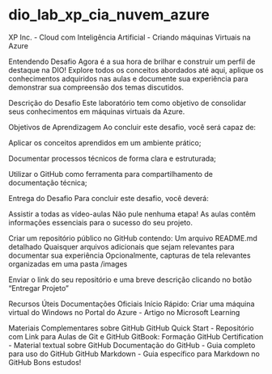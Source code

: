 # dio_lab_xp_cia_nuvem_azure
XP Inc. - Cloud com Inteligência Artificial -  Criando máquinas Virtuais na Azure

Entendendo Desafio 
Agora é a sua hora de brilhar e construir um perfil de destaque na DIO! Explore todos os conceitos abordados até aqui, aplique os conhecimentos adquiridos nas aulas e documente sua experiência para demonstrar sua compreensão dos temas discutidos.

Descrição do Desafio
Este laboratório tem como objetivo de consolidar seus conhecimentos em máquinas virtuais da Azure.

Objetivos de Aprendizagem 
Ao concluir este desafio, você será capaz de: 

Aplicar os conceitos aprendidos em um ambiente prático; 

Documentar processos técnicos de forma clara e estruturada;

Utilizar o GitHub como ferramenta para compartilhamento de documentação técnica;

Entrega do Desafio 
Para concluir este desafio, você deverá: 

Assistir a todas as vídeo-aulas
Não pule nenhuma etapa! As aulas contêm informações essenciais para o sucesso do seu projeto. 

Criar um repositório público no GitHub contendo: 
Um arquivo README.md detalhado 
Quaisquer arquivos adicionais que sejam relevantes para documentar sua experiência 
Opcionalmente, capturas de tela relevantes organizadas em uma pasta /images 

Enviar o link do seu repositório e uma breve descrição clicando no botão “Entregar Projeto” 

Recursos Úteis 
Documentações Oficiais 
Início Rápido: Criar uma máquina virtual do Windows no Portal do Azure - Artigo no Microsoft Learning

Materiais Complementares sobre GitHub 
GitHub Quick Start - Repositório com Link para Aulas de Git e GitHub 
GitBook: Formação GitHub Certification - Material textual sobre GitHub
Documentação do GitHub - Guia completo para uso do GitHub 
GitHub Markdown - Guia específico para Markdown no GitHub 
Bons estudos!
